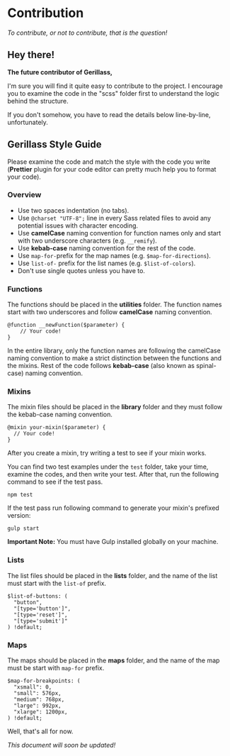 # Contribution
_To contribute, or not to contribute, that is the question!_

## Hey there!

**The future contributor of Gerillass,**

I'm sure you will find it quite easy to contribute to the project. I encourage you to examine the code in the "scss" folder first to understand the logic behind the structure.

If you don't somehow, you have to read the details below line-by-line, unfortunately.

## Gerillass Style Guide

Please examine the code and match the style with the code you write (**Prettier** plugin for your code editor can pretty much help you to format your code).

### Overview

* Use two spaces indentation (no tabs).
* Use `@charset "UTF-8";` line in every Sass related files to avoid any potential issues with character encoding.
* Use **camelCase** naming convention for function names only and start with two underscore characters (e.g. `__remify`).
* Use **kebab-case** naming convention for the rest of the code.
* Use `map-for-`prefix for the map names (e.g. `$map-for-directions`).
* Use `list-of-` prefix for the list names (e.g. `$list-of-colors`).
* Don't use single quotes unless you have to.

### Functions

The functions should be placed in the **utilities** folder. The function names start with two underscores and follow **camelCase** naming convention.

    @function __newFunction($parameter) {
        // Your code!
    }

In the entire library, only the function names are following the camelCase naming convention to make a strict distinction between the functions and the mixins. Rest of the code follows **kebab-case** (also known as spinal-case) naming convention.


### Mixins

The mixin files should be placed in the **library** folder and they must follow the kebab-case naming convention.

    @mixin your-mixin($parameter) {
      // Your code!
    }

After you create a mixin, try writing a test to see if your mixin works.

You can find two test examples under the `test` folder, take your time, examine the codes, and then write your test. After that, run the following command to see if the test pass.

    npm test

If the test pass run following command to generate your mixin's prefixed version:

    gulp start

**Important Note:** You must have Gulp installed globally on your machine.

### Lists

The list files should be placed in the **lists** folder, and the name of the list must start with the `list-of` prefix.

    $list-of-buttons: (
      "button",
      "[type='button']",
      "[type='reset']",
      "[type='submit']"
    ) !default;

### Maps

The maps should be placed in the **maps** folder, and the name of the map must be start with `map-for` prefix.

    $map-for-breakpoints: (
      "xsmall": 0,
      "small": 576px,
      "medium": 768px,
      "large": 992px,
      "xlarge": 1200px,
    ) !default;
 
 
 Well, that's all for now.
 
 _This document will soon be updated!_
